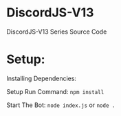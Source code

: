 # DiscordJS-V13
DiscordJS-V13 Series Source Code

# Setup:

Installing Dependencies:

Setup Run Command: `npm install`

Start The Bot: `node index.js` or `node .`



